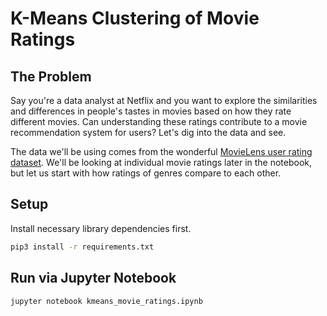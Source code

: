 # K-Means Clustering of Movie Ratings

## The Problem
Say you're a data analyst at Netflix and you want to explore the similarities and differences in people's tastes in movies based on how they rate different movies. Can understanding these ratings contribute to a movie recommendation system for users? Let's dig into the data and see.

The data we'll be using comes from the wonderful [MovieLens user rating dataset](https://grouplens.org/datasets/movielens/). We'll be looking at individual movie ratings later in the notebook, but let us start with how ratings of genres compare to each other.

## Setup
Install necessary library dependencies first.

```bash
pip3 install -r requirements.txt
```

## Run via Jupyter Notebook
```bash
jupyter notebook kmeans_movie_ratings.ipynb
```
